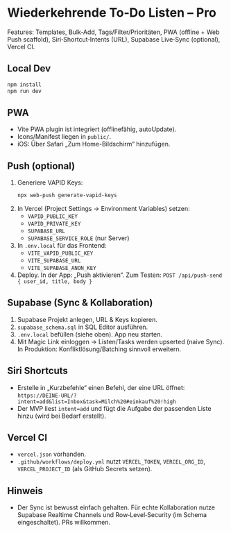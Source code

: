# Wiederkehrende To‑Do Listen – Pro

Features: Templates, Bulk‑Add, Tags/Filter/Prioritäten, PWA (offline + Web Push scaffold),
Siri‑Shortcut‑Intents (URL), Supabase Live‑Sync (optional), Vercel CI.

## Local Dev
```bash
npm install
npm run dev
```

## PWA
- Vite PWA plugin ist integriert (offlinefähig, autoUpdate).
- Icons/Manifest liegen in `public/`.
- iOS: Über Safari „Zum Home-Bildschirm“ hinzufügen.

## Push (optional)
1) Generiere VAPID Keys:
   ```bash
   npx web-push generate-vapid-keys
   ```
2) In Vercel (Project Settings → Environment Variables) setzen:
   - `VAPID_PUBLIC_KEY`
   - `VAPID_PRIVATE_KEY`
   - `SUPABASE_URL`
   - `SUPABASE_SERVICE_ROLE` (nur Server)
3) In `.env.local` für das Frontend:
   - `VITE_VAPID_PUBLIC_KEY`
   - `VITE_SUPABASE_URL`
   - `VITE_SUPABASE_ANON_KEY`
4) Deploy. In der App: „Push aktivieren“. Zum Testen: `POST /api/push-send { user_id, title, body }`

## Supabase (Sync & Kollaboration)
1) Supabase Projekt anlegen, URL & Keys kopieren.
2) `supabase_schema.sql` in SQL Editor ausführen.
3) `.env.local` befüllen (siehe oben). App neu starten.
4) Mit Magic Link einloggen → Listen/Tasks werden upserted (naive Sync).
   In Produktion: Konfliktlösung/Batching sinnvoll erweitern.

## Siri Shortcuts
- Erstelle in „Kurzbefehle“ einen Befehl, der eine URL öffnet:
  `https://DEINE-URL/?intent=add&list=Inbox&task=Milch%20#einkauf%20!high`
- Der MVP liest `intent=add` und fügt die Aufgabe der passenden Liste hinzu (wird bei Bedarf erstellt).

## Vercel CI
- `vercel.json` vorhanden.
- `.github/workflows/deploy.yml` nutzt `VERCEL_TOKEN`, `VERCEL_ORG_ID`, `VERCEL_PROJECT_ID` (als GitHub Secrets setzen).

## Hinweis
- Der Sync ist bewusst einfach gehalten. Für echte Kollaboration nutze Supabase Realtime Channels und Row‑Level‑Security (im Schema eingeschaltet). PRs willkommen.
